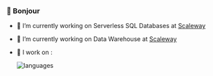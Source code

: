 ### 🥖 Bonjour


- 🔭 I’m currently working on Serverless SQL Databases at [Scaleway][1]
- 🔭 I’m currently working on Data Warehouse at [Scaleway][1]
- 🌱 I work on : 
    
  ![languages](https://github-readme-stats.vercel.app/api/top-langs/?username=Lajule&hide=shell,makefile,m4,cmake,dockerfile,tsql,html,css,pug,mustache&layout=compact&langs_count=100)

<!--
**Lajule/Lajule** is a ✨ _special_ ✨ repository because its `README.md` (this file) appears on your GitHub profile.

Here are some ideas to get you started:

- 🔭 I’m currently working on ...
- 🌱 I’m currently learning ...
- 👯 I’m looking to collaborate on ...
- 🤔 I’m looking for help with ...
- 💬 Ask me about ...
- 📫 How to reach me: ...
- 😄 Pronouns: ...
- ⚡ Fun fact: ...
-->

[1]: https://github.com/Scaleway

